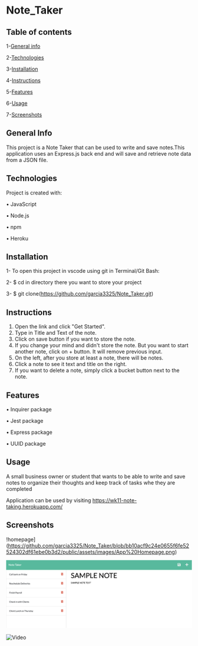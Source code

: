 # Note_Taker

## Table of contents

1-[General info](##-General-Info)

2-[Technologies](##Technologies)

3-[Installation](##Installation)

4-[Instructions](##Instructions)

5-[Features](##Features)

6-[Usage](##Usage)

7-[Screenshots](##Screenshots)




## General Info
This project is a Note Taker that can be used to write and save notes.This application uses an Express.js back end and will save and retrieve note data from a JSON file.

## Technologies
Project is created with:

•	JavaScript

•	Node.js

•	npm

•	Heroku

## Installation
1- To open this project in vscode using git in Terminal/Git Bash:

2- $ cd in directory there you want to store your project

3- $ git clone(https://github.com/garcia3325/Note_Taker.git)

## Instructions
1.	Open the link and click "Get Started".
2.	Type in Title and Text of the note.
3.	Click on save button if you want to store the note.
4.	If you change your mind and didn't store the note. But you want to start another note, click on + button. It will remove previous input.
5.	On the left, after you store at least a note, there will be notes.
6.	Click a note to see it text and title on the right.
7.	If you want to delete a note, simply click a bucket button next to the note.

## Features
•	Inquirer package

•	Jest package

•	Express package

•	UUID package

## Usage
A small business owner or student that wants to be able to write and save notes to organize their thoughts and keep track of tasks  whe they are completed

Application can be used by visiting https://wk11-note-taking.herokuapp.com/

## Screenshots

!homepage](https://github.com/garcia3325/Note_Taker/blob/bb10acf9c24e0655f6fe52524302df61ebe0b3d2/public/assets/images/App%20Homepage.png)

![notes](https://github.com/garcia3325/Note_Taker/blob/bb10acf9c24e0655f6fe52524302df61ebe0b3d2/public/assets/images/App%20Notes.png)

![Video](https://drive.google.com/file/d/10RNUeVGNodTnmxsNwANR2TEmXhGCf_Y1/view)
